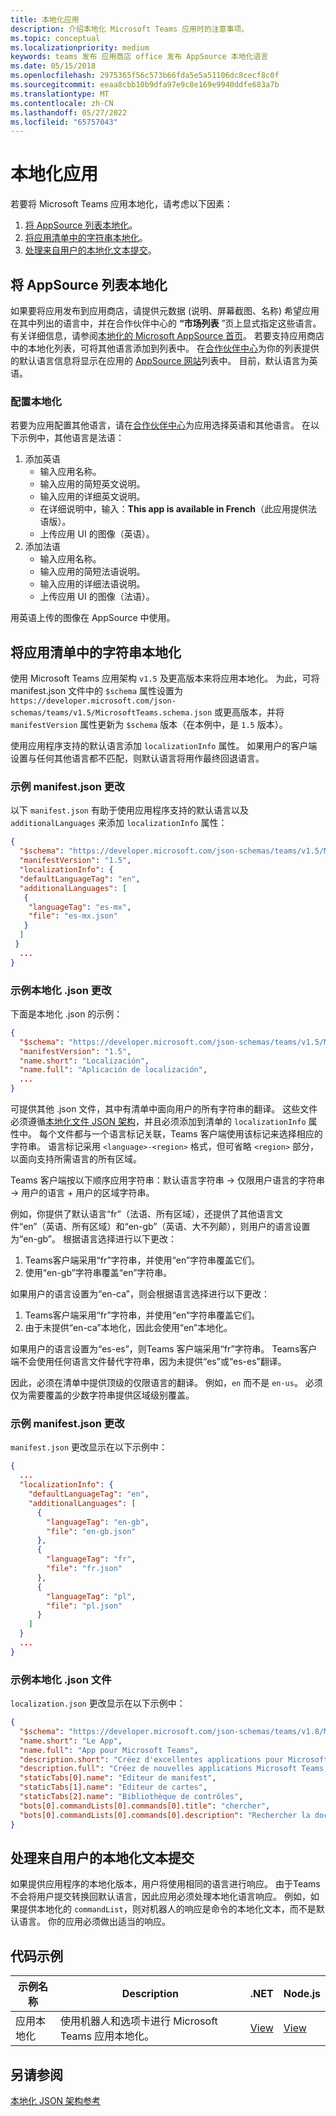 ```yaml
---
title: 本地化应用
description: 介绍本地化 Microsoft Teams 应用时的注意事项。
ms.topic: conceptual
ms.localizationpriority: medium
keywords: teams 发布 应用商店 office 发布 AppSource 本地化语言
ms.date: 05/15/2018
ms.openlocfilehash: 2975365f56c573b66fda5e5a51106dc8cecf8c0f
ms.sourcegitcommit: eeaa8cbb10b9dfa97e9c8e169e9940ddfe683a7b
ms.translationtype: MT
ms.contentlocale: zh-CN
ms.lasthandoff: 05/27/2022
ms.locfileid: "65757043"
---
```

# <a name="localize-your-app"></a>本地化应用

若要将 Microsoft Teams 应用本地化，请考虑以下因素：

1. [将 AppSource 列表本地化](#localize-your-appsource-listing)。
1. [将应用清单中的字符串本地化](#localize-strings-in-your-app-manifest)。
1. [处理来自用户的本地化文本提交](#handle-localized-text-submissions-from-your-users)。

## <a name="localize-your-appsource-listing"></a>将 AppSource 列表本地化

如果要将应用发布到应用商店，请提供元数据 (说明、屏幕截图、名称) 希望应用在其中列出的语言中，并在合作伙伴中心的 **“市场列表** ”页上显式指定这些语言。 有关详细信息，请参阅[本地化的 Microsoft AppSource 首页](/office/dev/store/prepare-localized-solutions#localized-microsoft-appsource-fronts)。 若要支持应用商店中的本地化列表，可将其他语言添加到列表中。 在[合作伙伴中心](/office/dev/store/submit-to-appsource-via-partner-center)为你的列表提供的默认语言信息将显示在应用的 [AppSource 网站](https://appsource.microsoft.com/marketplace/apps?product=office%3Bteams&page=1 "在 AppSource 中，可满足团队的所有需求。它将聊天、会议、通话、文件和工具等所有内容汇集在一起，以实现更高效的团队合作。")列表中。 目前，默认语言为英语。

### <a name="configure-localization"></a>配置本地化

若要为应用配置其他语言，请在[合作伙伴中心](/office/dev/store/submit-to-appsource-via-partner-center)为应用选择英语和其他语言。 在以下示例中，其他语言是法语：

1. 添加英语
    * 输入应用名称。
    * 输入应用的简短英文说明。
    * 输入应用的详细英文说明。
    * 在详细说明中，输入：**This app is available in French**（此应用提供法语版）。
    * 上传应用 UI 的图像（英语）。
2. 添加法语
    * 输入应用名称。
    * 输入应用的简短法语说明。
    * 输入应用的详细法语说明。
    * 上传应用 UI 的图像（法语）。

用英语上传的图像在 AppSource 中使用。

## <a name="localize-strings-in-your-app-manifest"></a>将应用清单中的字符串本地化

使用 Microsoft Teams 应用架构 `v1.5` 及更高版本来将应用本地化。 为此，可将 manifest.json 文件中的 `$schema` 属性设置为 `https://developer.microsoft.com/json-schemas/teams/v1.5/MicrosoftTeams.schema.json` 或更高版本，并将 `manifestVersion` 属性更新为 `$schema` 版本（在本例中，是 `1.5` 版本）。

使用应用程序支持的默认语言添加 `localizationInfo` 属性。 如果用户的客户端设置与任何其他语言都不匹配，则默认语言将用作最终回退语言。

### <a name="example-manifestjson-change"></a>示例 manifest.json 更改

以下 `manifest.json` 有助于使用应用程序支持的默认语言以及 `additionalLanguages` 来添加 `localizationInfo` 属性：

```json
{
  "$schema": "https://developer.microsoft.com/json-schemas/teams/v1.5/MicrosoftTeams.schema.json",
  "manifestVersion": "1.5",
  "localizationInfo": {
  "defaultLanguageTag": "en",
  "additionalLanguages": [
   {
    "languageTag": "es-mx",
    "file": "es-mx.json"
   }
  ]
 }
  ...
}
```

### <a name="example-localization-json-change"></a>示例本地化 .json 更改

下面是本地化 .json 的示例：

```json
{
  "$schema": "https://developer.microsoft.com/json-schemas/teams/v1.5/MicrosoftTeams.Localization.schema.json",
  "manifestVersion": "1.5",
  "name.short": "Localización",
  "name.full": "Aplicación de localización",
  ...
}
```

可提供其他 .json 文件，其中有清单中面向用户的所有字符串的翻译。 这些文件必须遵循[本地化文件 JSON 架构](../../resources/schema/localization-schema.md)，并且必须添加到清单的 `localizationInfo` 属性中。 每个文件都与一个语言标记关联，Teams 客户端使用该标记来选择相应的字符串。 语言标记采用 `<language>-<region>` 格式，但可省略 `<region>` 部分，以面向支持所需语言的所有区域。

Teams 客户端按以下顺序应用字符串：默认语言字符串 -> 仅限用户语言的字符串 -> 用户的语言 + 用户的区域字符串。

例如，你提供了默认语言“fr”（法语、所有区域），还提供了其他语言文件“en”（英语、所有区域）和“en-gb”（英语、大不列颠），则用户的语言设置为“en-gb”。 根据语言选择进行以下更改：

1. Teams客户端采用“fr”字符串，并使用“en”字符串覆盖它们。
1. 使用“en-gb”字符串覆盖“en”字符串。

如果用户的语言设置为“en-ca”，则会根据语言选择进行以下更改：

1. Teams客户端采用“fr”字符串，并使用“en”字符串覆盖它们。
1. 由于未提供“en-ca”本地化，因此会使用“en”本地化。

如果用户的语言设置为“es-es”，则Teams 客户端采用“fr”字符串。 Teams客户端不会使用任何语言文件替代字符串，因为未提供“es”或“es-es”翻译。

因此，必须在清单中提供顶级的仅限语言的翻译。 例如，`en` 而不是 `en-us`。 必须仅为需要覆盖的少数字符串提供区域级别覆盖。

### <a name="example-manifestjson-change"></a>示例 manifest.json 更改

`manifest.json` 更改显示在以下示例中：

```json
{
  ...
  "localizationInfo": {
    "defaultLanguageTag": "en",
    "additionalLanguages": [
      {
        "languageTag": "en-gb",
        "file": "en-gb.json"
      },
      {
        "languageTag": "fr",
        "file": "fr.json"
      },
      {
        "languageTag": "pl",
        "file": "pl.json"
      }
    ]
  }
  ...
}
```

### <a name="example-localization-json-file"></a>示例本地化 .json 文件

 `localization.json` 更改显示在以下示例中：

```json
{
  "$schema": "https://developer.microsoft.com/json-schemas/teams/v1.8/MicrosoftTeams.Localization.schema.json",
  "name.short": "Le App",
  "name.full": "App pour Microsoft Teams",
  "description.short": "Créez d'excellentes applications pour Microsoft Teams avec App.",
  "description.full": "Créez de nouvelles applications Microsoft Teams, concevez et prévisualisez des cartes bot, et explorez la documentation avec App.",
  "staticTabs[0].name": "Editeur de manifest",
  "staticTabs[1].name": "Editeur de cartes",
  "staticTabs[2].name": "Bibliothèque de contrôles",
  "bots[0].commandLists[0].commands[0].title": "chercher",
  "bots[0].commandLists[0].commands[0].description": "Rechercher la documentation Teams pertinente"
}
```

## <a name="handle-localized-text-submissions-from-your-users"></a>处理来自用户的本地化文本提交

如果提供应用程序的本地化版本，用户将使用相同的语言进行响应。 由于Teams不会将用户提交转换回默认语言，因此应用必须处理本地化语言响应。 例如，如果提供本地化的 `commandList`，则对机器人的响应是命令的本地化文本，而不是默认语言。 你的应用必须做出适当的响应。

## <a name="code-sample"></a>代码示例

| 示例名称 | Description | .NET | Node.js |
|-------------|-------------|------|------|
| 应用本地化 | 使用机器人和选项卡进行 Microsoft Teams 应用本地化。 | [View](https://github.com/OfficeDev/Microsoft-Teams-Samples/tree/main/samples/app-localization/csharp) |[View](https://github.com/OfficeDev/Microsoft-Teams-Samples/tree/main/samples/app-localization/nodejs) |

## <a name="see-also"></a>另请参阅

[本地化 JSON 架构参考](~/resources/schema/localization-schema.md)

